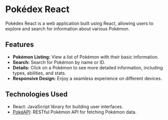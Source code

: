 # Pokédex React

Pokédex React is a web application built using React, allowing users to explore and search for information about various Pokémon.

## Features

- **Pokémon Listing:** View a list of Pokémon with their basic information.
- **Search:** Search for Pokémon by name or ID.
- **Details:** Click on a Pokémon to see more detailed information, including types, abilities, and stats.
- **Responsive Design:** Enjoy a seamless experience on different devices.

## Technologies Used

- React: JavaScript library for building user interfaces.
- [PokéAPI](https://pokeapi.co/): RESTful Pokémon API for fetching Pokémon data.
